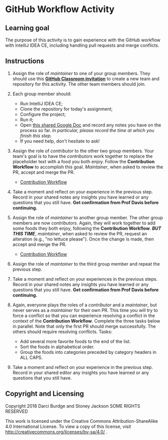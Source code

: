 # GitHub Workflow Activity

## Learning goal

The purpose of this activity is to gain experience with the GitHub workflow with IntelliJ IDEA CE, including handling pull requests and merge conflicts.

## Instructions

1. Assign the role of _maintainer_ to one of your group members. They should use this **[GitHub Classroom invitation](https://classroom.github.com/a/sJDhmJqf)** to create a new team and repository for this activity. The other team members should join. 

1. Each group member should:

    - Run IntelliJ IDEA CE;
    - Clone the repository for today's assignment;
    - Configure the project;
    - Run it;
    - Open [this shared Google Doc](https://docs.google.com/document/d/1nmXnHzB3lVCibH7GBOUqPDiIjG7x67VOqJcoT3seRwQ/edit?usp=sharing) and record any notes you have on the process so far. _In particular, please record the time at which you finish this step._
    - If you need help, don't hesitate to ask!

1. Assign the role of _contributor_ to the other two group members. Your team's goal is to have the _contributors_ work together to replace the placeholder text with a food you both enjoy. Follow the __Contribution Workflow__ to accomplish this goal. _Maintainer_, when asked to review the PR, accept and merge the PR.
    * [Contribution Workflow](contribution-workflow.md)

1. Take a moment and reflect on your experience in the previous step. Record in your shared notes any insights you have learned or any questions that you still have. __Get confirmation from Prof Davis before continuing.__

1. Assign the role of _maintainer_ to another group member. The other group members are now _contributors_. Again, they will work together to add some foods they both enjoy, following the __Contribution Workflow__.  ___BUT THIS TIME___, _maintainer_, when asked to review the PR, request an alteration (e.g., "no lettuce please"). Once the change is made, then accept and merge the PR.
    * [Contribution Workflow](contribution-workflow.md)

1. Assign the role of _maintainer_ to the third group member and repeat the previous step.

1. Take a moment and reflect on your experiences in the previous steps. Record in your shared notes any insights you have learned or any questions that you still have. __Get confirmation from Prof Davis before continuing.__

1. Again, everyone plays the roles of a _contributor_ and a _maintainer_, but never serves as a _maintainer_ for their own PR. This time you will try to force a conflict so that you can experience resolving a conflict in the context of the __Contribution Workflow__. Complete the three tasks below in parallel. Note that only the first PR should merge successfully. The others should require resolving conflicts. Tasks:
    * Add several more favorite foods to the end of the list.
    * Sort the foods in alphabetical order.
    * Group the foods into categories preceded by category headers in ALL CAPS.

1. Take a moment and reflect on your experience in the previous step. Record in your shared editor any insights you have learned or any questions that you still have.


## Copyright and Licensing

Copyright 2018 Darci Burdge and Stoney Jackson SOME RIGHTS RESERVED

This work is licensed under the Creative Commons Attribution-ShareAlike 4.0 International License. To view a copy of this license, visit http://creativecommons.org/licenses/by-sa/4.0/ .
